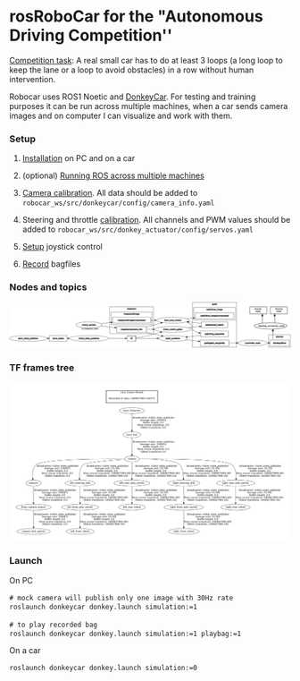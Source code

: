 # rosRoboCar for the "Autonomous Driving Competition''
[Competition task](https://www.meetup.com/autonomous-robots-berlin/): A real small car has to do at least 3 loops (a long loop to keep the lane or a loop to avoid obstacles) in a row without human intervention.

Robocar uses ROS1 Noetic and [DonkeyCar](https://docs.donkeycar.com/). For testing and training purposes it can be run across multiple machines, when a car sends camera images and on computer I can visualize and work with them.

### Setup

1. [Installation](https://github.com/CatUnderTheLeaf/rosRoboCar/wiki/Installation) on PC and on a car

2. (optional) [Running ROS across multiple machines](https://github.com/CatUnderTheLeaf/rosRoboCar/wiki/Running-ROS-across-multiple-machines)

3. [Camera calibration](https://github.com/CatUnderTheLeaf/rosRoboCar/wiki/Camera-calibration). All data should be added to `robocar_ws/src/donkeycar/config/camera_info.yaml`

4. Steering and throttle [calibration](https://docs.donkeycar.com/guide/calibrate/). All channels and PWM values should be added to `robocar_ws/src/donkey_actuator/config/servos.yaml`

5. [Setup](https://github.com/CatUnderTheLeaf/rosRoboCar/wiki/Setup-joystick) joystick control

6. [Record](https://github.com/CatUnderTheLeaf/rosRoboCar/wiki/Make-bagfiles) bagfiles

### Nodes and topics

![rqtgraph](https://github.com/CatUnderTheLeaf/rosRoboCar/blob/main/additional_files/rosgraph.png)

### TF frames tree

![frames](https://github.com/CatUnderTheLeaf/rosRoboCar/blob/main/additional_files/tf_frames.jpg)

### Launch

On PC
```
# mock camera will publish only one image with 30Hz rate
roslaunch donkeycar donkey.launch simulation:=1

# to play recorded bag
roslaunch donkeycar donkey.launch simulation:=1 playbag:=1
```

On a car
```
roslaunch donkeycar donkey.launch simulation:=0
```
